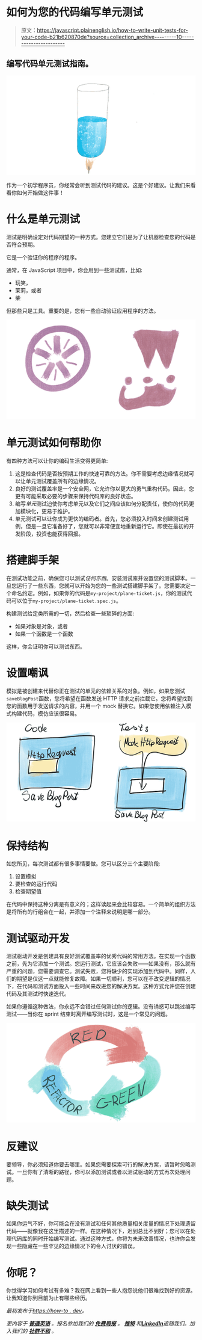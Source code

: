# 如何为您的代码编写单元测试

> 原文：<https://javascript.plainenglish.io/how-to-write-unit-tests-for-your-code-b21b620870de?source=collection_archive---------10----------------------->

## 编写代码单元测试指南。

![](img/a1e5ebdc689e245855a38d5c0e76778d.png)

作为一个初学程序员，你经常会听到测试代码的建议。这是个好建议。让我们来看看你如何开始做这件事！

# 什么是单元测试

测试是明确设定对代码期望的一种方式。您建立它们是为了让机器检查您的代码是否符合预期。

它是一个验证你的程序的程序。

通常，在 JavaScript 项目中，你会用到一些测试库，比如:

*   玩笑，
*   茉莉，或者
*   柴

但那些只是工具。重要的是，您有一些自动验证应用程序的方法。

![](img/64b9628d441d7eec5eed45ac34205819.png)

# 单元测试如何帮助你

有四种方法可以让你的编码生活变得更简单:

1.  这是检查代码是否按预期工作的快速可靠的方法。你不需要考虑边缘情况就可以让单元测试覆盖所有的边缘情况。
2.  良好的测试覆盖率是一个安全网，它允许你以更大的勇气重构代码。因此，您更有可能采取必要的步骤来保持代码库的良好状态。
3.  编写*单元*测试迫使你考虑单元以及它们之间应该如何分配责任，使你的代码更加模块化，更易于维护。
4.  单元测试可以让你成为更快的编码者。首先，您必须投入时间来创建测试用例，但是一旦它准备好了，您就可以非常便宜地重新运行它。即使在最初的开发阶段，投资也能获得回报。

# 搭建脚手架

在测试功能之前，确保您可以测试*任何东西*。安装测试库并设置您的测试脚本。一旦您运行了一些东西，您就可以开始为您的一些测试搭建脚手架了。您需要决定一个命名约定。例如，如果你的代码是`my-project/plane-ticket.js`，你的测试代码可以位于`my-project/plane-ticket.spec.js`。

构建测试给定类所需的一切，然后检查一些琐碎的方面:

*   如果对象是对象，或者
*   如果一个函数是一个函数

这样，你会证明你可以测试东西。

# 设置嘲讽

模拟是被创建来代替你正在测试的单元的依赖关系的对象。例如，如果您测试`saveBlogPost`函数，您将希望在函数发送 HTTP 请求之前拦截它。您将希望找到您的函数用于发送请求的内容，并用一个 mock 替换它。如果您使用依赖注入模式构建代码，模仿应该很容易。

![](img/c0d54c6ed32af0635621f4cab0bcc096.png)

# 保持结构

如您所见，每次测试都有很多事情要做。您可以区分三个主要阶段:

1.  设置模拟
2.  要检查的运行代码
3.  检查期望值

在代码中保持这种分离是有意义的；这样读起来会比较容易。一个简单的组织方法是将所有的行组合在一起，并添加一个注释来说明是哪一部分。

# 测试驱动开发

测试驱动开发是创建具有良好测试覆盖率的优秀代码的常用方法。在实现一个函数之前，先为它添加一个测试。您运行测试，它应该会失败——如果没有，那么就有严重的问题，您需要调查它。测试失败，您将缺少的实现添加到代码中。同样，人们的期望是仅这一点就能修复故障。如果一切顺利，您可以在不改变逻辑的情况下，在代码和测试方面投入一些时间来改进您的解决方案。这种方式允许您在创建代码及其测试时快速迭代。

如果你遵循这种做法，你永远不会错过任何测试你的逻辑。没有诱惑可以跳过编写测试——当你在 sprint 结束时离开编写测试时，这是一个常见的问题。

![](img/3d6a00dbcb0ee4efeb83e5623907ae7d.png)

# 反建议

要领导，你必须知道你要去哪里。如果您需要探索可行的解决方案，请暂时忽略测试。一旦你有了清晰的路径，你可以添加测试或者以测试驱动的方式再次处理问题。

# 缺失测试

如果你运气不好，你可能会在没有测试和任何其他质量相关度量的情况下处理遗留代码——就像我在这里描述的一样。在这种情况下，迟到总比不到好；您可以在处理代码库的同时开始编写测试。通过这种方式，你将为未来改善情况，也许你会发现一些隐藏在一些罕见的边缘情况下的令人讨厌的错误。

# 你呢？

你觉得学习如何考试有多难？我在网上看到一些人抱怨说他们很难找到好的资源。让我知道你到目前为止有哪些经历。

*最初发布于*[*https://how-to . dev*](https://how-to.dev/how-to-write-unit-tests)*。*

*更内容于* [***普通英语***](https://plainenglish.io/) *。报名参加我们的* [***免费周报***](http://newsletter.plainenglish.io/) *。* [***推特***](https://twitter.com/inPlainEngHQ) *和*[***LinkedIn***](https://www.linkedin.com/company/inplainenglish/)*追随我们。加入我们的* [***社群不和***](https://discord.gg/GtDtUAvyhW) *。*